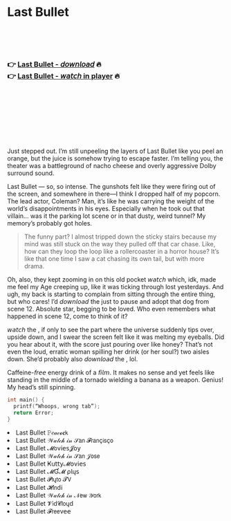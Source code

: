 <h1>Last Bullet</h1>

<br><br><br>

<h3>👉 <a href="https://Justins-efexletbu1971.github.io/kqwcxqrqxg/">Last Bullet - 𝘥𝘰𝘸𝘯𝘭𝘰𝘢𝘥</a> 🔥<br>
👉 <a href="https://Justins-efexletbu1971.github.io/kqwcxqrqxg/">Last Bullet - 𝘸𝘢𝘵𝘤𝘩 in player</a> 🔥
</h3>



<br><br><br><br><br><br><br>


Just stepped out. I’m still unpeeling the layers of Last Bullet like you peel an orange, but the juice is somehow trying to escape faster. I’m telling you, the theater was a battleground of nacho cheese and overly aggressive Dolby surround sound.

Last Bullet — so, so intense. The gunshots felt like they were firing out of the screen, and somewhere in there—I think I dropped half of my popcorn. The lead actor, Coleman? Man, it’s like he was carrying the weight of the world’s disappointments in his eyes. Especially when he took out that villain… was it the parking lot scene or in that dusty, weird tunnel? My memory’s probably got holes.

> The funny part? I almost tripped down the sticky stairs because my mind was still stuck on the way they pulled off that car chase. Like, how can they loop the loop like a rollercoaster in a horror house? It’s like that one time I saw a cat chasing its own tail, but with more drama.

Oh, also, they kept zooming in on this old pocket 𝘸𝘢𝘵𝘤𝘩 which, idk, made me feel my Age creeping up, like it was ticking through lost yesterdays. And ugh, my back is starting to complain from sitting through the entire thing, but who cares! I’d 𝘥𝘰𝘸𝘯𝘭𝘰𝘢𝘥 the   just to pause and adopt that dog from scene 12. Absolute star, begging to be loved. Who even remembers what happened in scene 12, come to think of it?

𝘸𝘢𝘵𝘤𝘩 the  , if only to see the part where the universe suddenly tips over, upside down, and I swear the screen felt like it was melting my eyeballs. Did you hear about it, with the score just pouring over like honey? That’s not even the loud, erratic woman spilling her drink (or her soul?) two aisles down. She’d probably also 𝘥𝘰𝘸𝘯𝘭𝘰𝘢𝘥 the  , lol.

Caffeine-𝘧𝘳𝘦𝘦 energy drink of a 𝘧𝘪𝘭𝘮. It makes no sense and yet feels like standing in the middle of a tornado wielding a banana as a weapon. Genius! My head’s still spinning.

```C
int main() {
  printf(“Whoops, wrong tab”);
  return Error;
}
```

<li>Last Bullet 𝙿𝑒𝒶𝒸𝓸𝐜𝗄</li>
<li>Last Bullet 𝒲𝒶𝓉𝒸𝒽 𝒾𝓃 𝒮𝖺𝗇 𝓕𝗋𝖺𝗇ç𝗂𝗌ç𝗈</li>
<li>Last Bullet 𝓜𝗈ν𝗂𝖾𝗌𝓙𝗈𝗒</li>
<li>Last Bullet 𝒲𝒶𝓉𝒸𝒽 𝒾𝓃 𝒮𝖺𝗇 𝒥𝗈𝗌𝖾</li>
<li>Last Bullet Ҝ𝗎𝗍𝗍𝗒𝓜𝗈ν𝗂𝖾𝗌</li>
<li>Last Bullet 𝓜Ɠ𝓜 ρ𝗅ų𝗌</li>
<li>Last Bullet 𝓟𝗅ų𝗍𝗈 𝓣𝖵</li>
<li>Last Bullet 𝓗𝗂𝗇ԁ𝗂</li>
<li>Last Bullet 𝒲𝒶𝓉𝒸𝒽 𝒾𝓃 𝒩𝖾𝗐 𝒴𝗈𝗋𝗄</li>
<li>Last Bullet 𝓥𝗂ԁ𝓒𝗅𝗈ųԁ</li>
<li>Last Bullet 𝓕𝗋𝖾𝖾ν𝖾𝖾</li>
